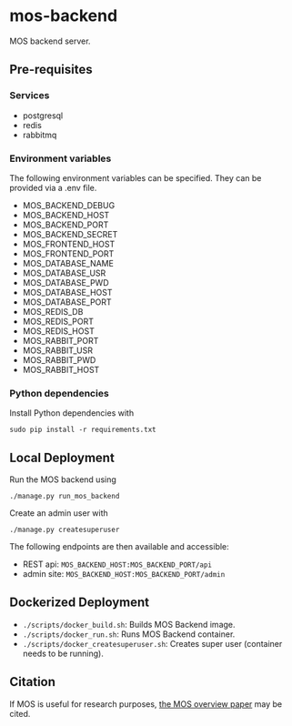 # mos-backend

MOS backend server.

## Pre-requisites

### Services

* postgresql
* redis
* rabbitmq

### Environment variables

The following environment variables can be specified.
They can be provided via a .env file.

* MOS_BACKEND_DEBUG
* MOS_BACKEND_HOST
* MOS_BACKEND_PORT
* MOS_BACKEND_SECRET
* MOS_FRONTEND_HOST
* MOS_FRONTEND_PORT
* MOS_DATABASE_NAME
* MOS_DATABASE_USR
* MOS_DATABASE_PWD
* MOS_DATABASE_HOST
* MOS_DATABASE_PORT
* MOS_REDIS_DB
* MOS_REDIS_PORT
* MOS_REDIS_HOST
* MOS_RABBIT_PORT
* MOS_RABBIT_USR
* MOS_RABBIT_PWD
* MOS_RABBIT_HOST

### Python dependencies

Install Python dependencies with

``sudo pip install -r requirements.txt``

## Local Deployment

Run the MOS backend using 

``./manage.py run_mos_backend``

Create an admin user with

``./manage.py createsuperuser``

The following endpoints are then available and accessible:

* REST api: ``MOS_BACKEND_HOST:MOS_BACKEND_PORT/api``
* admin site: ``MOS_BACKEND_HOST:MOS_BACKEND_PORT/admin``

## Dockerized Deployment

* ``./scripts/docker_build.sh``: Builds MOS Backend image.
* ``./scripts/docker_run.sh``: Runs MOS Backend container.
* ``./scripts/docker_createsuperuser.sh``: Creates super user (container needs to be running).

## Citation

If MOS is useful for research purposes, [the MOS overview paper](https://fuinn.ie/mos.pdf) may be cited.
